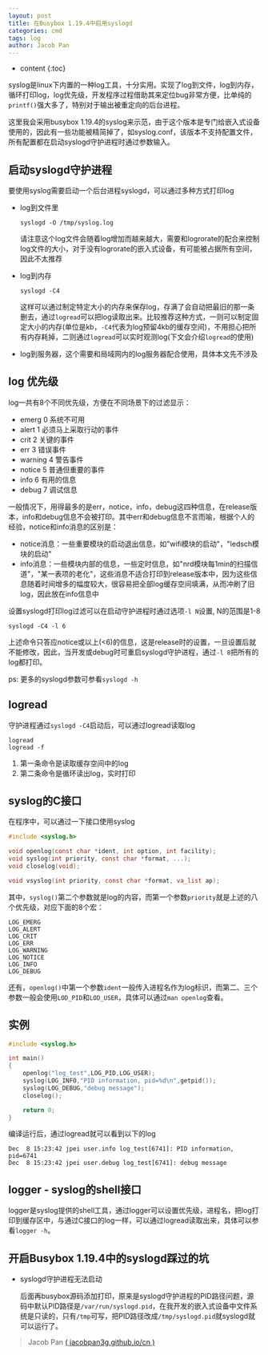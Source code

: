 ```yaml
---
layout: post
title: 在Busybox 1.19.4中启用syslogd
categories: cmd
tags: log
author: Jacob Pan
---
```


* content
{:toc}


syslog是linux下内置的一种log工具，十分实用。实现了log到文件，log到内存，循环打印log，log优先级，开发程序过程借助其来定位bug非常方便，比单纯的`printf()`强大多了，特别对于输出被重定向的后台进程。

这里我会采用busybox 1.19.4的syslog来示范，由于这个版本是专门给嵌入式设备使用的，因此有一些功能被精简掉了，如syslog.conf，该版本不支持配置文件，所有配置都在启动syslogd守护进程时通过参数输入。


## 启动syslogd守护进程

要使用syslog需要启动一个后台进程syslogd，可以通过多种方式打印log

- log到文件里
  
  ```
  syslogd -O /tmp/syslog.log
  ```
  请注意这个log文件会随着log增加而越来越大，需要和logrorate的配合来控制log文件的大小，对于没有logrorate的嵌入式设备，有可能被占据所有空间，因此不太推荐

- log到内存

  ```
  syslogd -C4
  ```
  这样可以通过制定特定大小的内存来保存log，存满了会自动把最旧的那一条删去，通过`logread`可以把log读取出来。比较推荐这种方式，一则可以制定固定大小的内存(单位是kb，`-C4`代表为log预留4kb的缓存空间)，不用担心把所有内存耗掉，二则通过`logread`可以实时观测log(下文会介绍`logread`的使用)

- log到服务器，这个需要和局域网内的log服务器配合使用，具体本文先不涉及


## log 优先级

log一共有8个不同优先级，方便在不同场景下的过滤显示：

* emerg 0 系统不可用
* alert 1 必须马上采取行动的事件
* crit 2 关键的事件
* err 3 错误事件
* warning 4 警告事件
* notice 5 普通但重要的事件
* info 6 有用的信息
* debug 7 调试信息

一般情况下，用得最多的是err，notice，info，debug这四种信息，在release版本，info和debug信息不会被打印。其中err和debug信息不言而喻，根据个人的经验，notice和info消息的区别是：

- notice消息：一些重要模块的启动退出信息，如"wifi模块的启动"，"ledsch模块的启动"
- info消息：一些模块内部的信息，一些定时信息，如"nrd模块每1min的扫描信道"，"某一表项的老化"，这些消息不适合打印到release版本中，因为这些信息随着时间增多的幅度较大，很容易把全部log缓存空间填满，从而冲刷了旧log，因此放在info信息中

设置syslogd打印log过滤可以在启动守护进程时通过选项`-l N`设置, N的范围是1-8

```
syslogd -C4 -l 6
```
上述命令只答应notice或以上(<6)的信息，这是release时的设置，一旦设置后就不能修改，因此，当开发或debug时可重启syslogd守护进程，通过`-l 8`把所有的log都打印。

ps: 更多的syslogd参数可参看`syslogd -h`


## logread

守护进程通过`syslogd -C4`启动后，可以通过logread读取log

```
logread
logread -f
```

1. 第一条命令是读取缓存空间中的log
2. 第二条命令是循环读出log，实时打印


## syslog的C接口

在程序中，可以通过一下接口使用syslog

```c
#include <syslog.h>

void openlog(const char *ident, int option, int facility);
void syslog(int priority, const char *format, ...);
void closelog(void);

void vsyslog(int priority, const char *format, va_list ap);
```

其中，`syslog()`第二个参数就是log的内容，而第一个参数`priority`就是上述的八个优先级，对应下面的8个宏：

```
LOG_EMERG
LOG_ALERT
LOG_CRIT
LOG_ERR
LOG_WARNING
LOG_NOTICE
LOG_INFO
LOG_DEBUG
```

还有，`openlog()`中第一个参数`ident`一般传入进程名作为log标识，而第二、三个参数一般会使用`LOD_PID`和`LOD_USER`，具体可以通过`man openlog`查看。


## 实例

```c
#include <syslog.h>

int main()
{
	openlog("log_test",LOG_PID,LOG_USER);
	syslog(LOG_INFO,"PID information, pid=%d\n",getpid());
	syslog(LOG_DEBUG,"debug message");
	closelog();

	return 0;
}
```

编译运行后，通过logread就可以看到以下的log

```
Dec  8 15:23:42 jpei user.info log_test[6741]: PID information, pid=6741
Dec  8 15:23:42 jpei user.debug log_test[6741]: debug message
```


## logger - syslog的shell接口

logger是syslog提供的shell工具，通过logger可以设置优先级，进程名，把log打印到缓存区中，与通过C接口的log一样，可以通过logread读取出来，具体可以参看`logger -h`。


## 开启Busybox 1.19.4中的syslogd踩过的坑

- syslogd守护进程无法启动

  后面再busybox源码添加打印，原来是syslogd守护进程的PID路径问题，源码中默认PID路径是`/var/run/syslogd.pid`，在我开发的嵌入式设备中文件系统是只读的，只有`/tmp`可写，把PID路径改成`/tmp/syslogd.pid`就syslogd就可以运行了。


> Jacob Pan [( jacobpan3g.github.io/cn )](http://jacobpan3g.github.io/cn)

